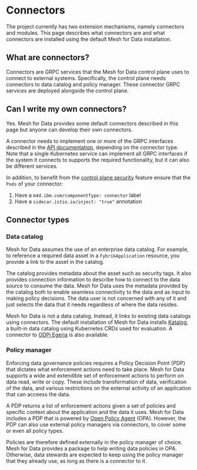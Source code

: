 # Connectors

The project currently has two extension mechanisms, namely connectors and modules. 
This page describes what connectors are and what connectors are installed using the default Mesh for Data installation.

## What are connectors?

Connectors are GRPC services that the Mesh for Data control plane uses to connect to external systems. Specifically, the control plane needs connectors to data catalog and policy manager. These connector GRPC services are deployed alongside the control plane.

## Can I write my own connectors?

Yes. Mesh for Data provides some default connectors described in this page but anyone can develop their own connectors.

A connector needs to implement one or more of the GRPC interfaces described in the [API documentation](../reference/connectors.md), depending on the connector type. Note that a single Kubernetes service can implement all GRPC interfaces if the system it connects to supports the required functionality, but it can also be different services.

In addition, to benefit from the [control plane security](../tasks/control-plane-security.md) feature ensure that the `Pods` of your connector:
1. Have a `m4d.ibm.com/componentType: connector` label 
1. Have a `sidecar.istio.io/inject: "true"` annotation


## Connector types

### Data catalog

Mesh for Data assumes the use of an enterprise data catalog. For example, to reference a required data asset in a `FybrikApplication` resource, you provide a link to the asset in the catalog.

The catalog provides metadata about the asset such as security tags. It also provides connection information to describe how to connect to the data source to consume the data. Mesh for Data uses the metadata provided by the catalog both to enable seamless connectivity to the data and as input to making policy decisions. The data user is not concerned with any of it and just selects the data that it needs regardless of where the data resides.

Mesh for Data is not a data catalog. Instead, it links to existing data catalogs using connectors.
The default installation of Mesh for Data installs [Katalog](../reference/katalog.md), a built-in data catalog using Kubernetes CRDs used for evaluation. A connector to [ODPi Egeria](https://www.odpi.org/projects/egeria) is also available.

### Policy manager

Enforcing data governance policies requires a Policy Decision Point (PDP) that dictates what enforcement actions need to take place.
Mesh for Data supports a wide and extendible set of enforcement actions to perform on data read, write or copy. These include transformation of data, verification of the data, and various restrictions on the external activity of an application that can acceess the data.

A PDP returns a list of enforcement actions given a set of policies and specific context about the application and the data it uses. 
Mesh for Data includes a PDP that is powered by [Open Policy Agent](https://www.openpolicyagent.org/) (OPA). However, the PDP can also use external policy managers via connectors, to cover some or even all policy types. 

Policies are therefore defined externally in the policy manager of choice. Mesh for Data provides a package to help writing data policies in OPA. Otherwise, data stewards are expected to keep using the policy manager that they already use, as long as there is a connector to it.

